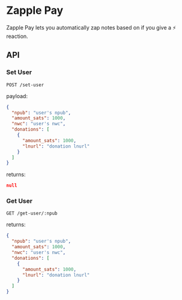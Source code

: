 # Zapple Pay

Zapple Pay lets you automatically zap notes based on if you give a ⚡ reaction.

## API

### Set User

`POST /set-user`

payload:
```json
{
  "npub": "user's npub",
  "amount_sats": 1000,
  "nwc": "user's nwc",
  "donations": [
    {
      "amount_sats": 1000,
      "lnurl": "donation lnurl"
    }
  ]
}
```
returns:
```json
null
```

### Get User

`GET /get-user/:npub`

returns:
```json
{
  "npub": "user's npub",
  "amount_sats": 1000,
  "nwc": "user's nwc",
  "donations": [
    {
      "amount_sats": 1000,
      "lnurl": "donation lnurl"
    }
  ]
}
```

